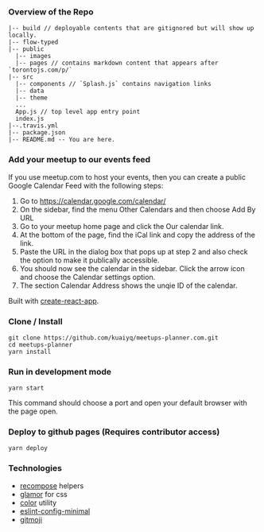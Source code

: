 



### Overview of the Repo

```
|-- build // deployable contents that are gitignored but will show up locally.
|-- flow-typed
|-- public
  |-- images
  |-- pages // contains markdown content that appears after `torontojs.com/p/`
|-- src
  |-- components // `Splash.js` contains navigation links
  |-- data
  |-- theme
  ...
  App.js // top level app entry point
  index.js
|--.travis.yml
|-- package.json
|-- README.md -- You are here.
```

### Add your meetup to our events feed

If you use meetup.com to host your events, then you can create a public Google Calendar Feed with the following steps:

1. Go to https://calendar.google.com/calendar/
2. On the sidebar, find the menu Other Calendars and then choose Add By URL
3. Go to your meetup home page and click the Our calendar link. 
4. At the bottom of the page, find the iCal link and copy the address of the link. 
5. Paste the URL in the dialog box that pops up at step 2 and also check the option to make it publically accessible. 
6. You should now see the calendar in the sidebar. Click the arrow icon and choose the Calendar settings option.
7. The section Calendar Address shows the unqie ID of the calendar. 


Built with [create-react-app](https://github.com/facebookincubator/create-react-app).

### Clone / Install

```
git clone https://github.com/kuaiyq/meetups-planner.com.git
cd meetups-planner
yarn install
```

### Run in development mode

```
yarn start
```

This command should choose a port and open your default browser with the page open.

### Deploy to github pages (Requires contributor access)

```
yarn deploy
```

### Technologies

- [recompose](https://github.com/acdlite/recompose) helpers
- [glamor](https://github.com/threepointone/glamor) for css
- [color](https://github.com/Qix-/color) utility
- [eslint-config-minimal](https://github.com/alex-wilmer/eslint-config-minimal)
- [gitmoji](https://gitmoji.carloscuesta.me/)
